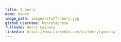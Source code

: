 ```yaml
---
title: 8_henry
name: Henry
image_path: images/staff/henry.jpg
github_username: henrylaynesa
fullname: Henry Laynesa
linkedin: https://www.linkedin.com/in/henrylaynesa/
---
```


